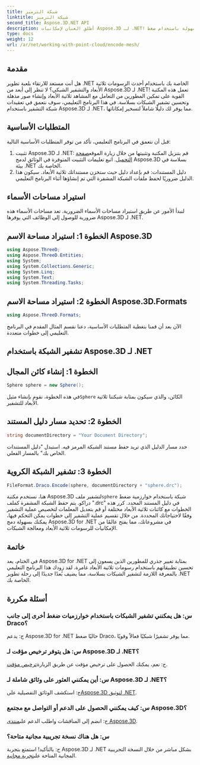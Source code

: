 ```yaml
---
title: شبكة الترميز
linktitle: شبكة الترميز
second_title: Aspose.3D.NET API
description: أطلق العنان لإمكانيات Aspose.3D لـ .NET! قم بتشفير الشبكات ثلاثية الأبعاد بسهولة باستخدام ضغط Draco. ارفع مستوى تطوير .NET الخاص بك من خلال صور مذهلة.
type: docs
weight: 12
url: /ar/net/working-with-point-cloud/encode-mesh/
---
```

## مقدمة
هل أنت مستعد للارتقاء بلعبة تطوير .NET الخاصة بك باستخدام أحدث الرسومات ثلاثية الأبعاد والتشفير الشبكي؟ لا تنظر إلى أبعد من Aspose.3D لـ .NET! تعمل هذه المكتبة القوية على تمكين المطورين من التعامل مع المشاهد ثلاثية الأبعاد وإنشاء صور مذهلة وتحسين تشفير الشبكات بسلاسة. في هذا البرنامج التعليمي، سوف نتعمق في تعقيدات شبكة التشفير باستخدام Aspose.3D لـ .NET، مما يوفر لك دليلًا شاملاً لتسخير إمكاناتها.
## المتطلبات الأساسية
قبل أن نتعمق في البرنامج التعليمي، تأكد من توفر المتطلبات الأساسية التالية:
1.  تثبيت Aspose.3D لـ .NET: قم بتنزيل المكتبة وتثبيتها من خلال زيارة الموقع[صفحة التحميل](https://releases.aspose.com/3d/net/). اتبع تعليمات التثبيت المتوفرة في الوثائق لدمج Aspose.3D بسلاسة في بيئة .NET الخاصة بك.
2. دليل المستندات: قم بإعداد دليل حيث ستخزن مستنداتك ثلاثية الأبعاد. سيكون هذا الدليل ضروريًا لحفظ ملفات الشبكة المشفرة التي تم إنشاؤها أثناء البرنامج التعليمي.
## استيراد مساحات الأسماء
لنبدأ الأمور عن طريق استيراد مساحات الأسماء الضرورية. تعد مساحات الأسماء هذه ضرورية للوصول إلى الوظائف التي يوفرها Aspose.3D لـ .NET.
## الخطوة 1: استيراد مساحة الاسم Aspose.3D
```csharp
using Aspose.ThreeD;
using Aspose.ThreeD.Entities;
using System;
using System.Collections.Generic;
using System.Linq;
using System.Text;
using System.Threading.Tasks;
```
## الخطوة 2: استيراد مساحة الاسم Aspose.3D.Formats
```csharp
using Aspose.ThreeD.Formats;
```
الآن بعد أن قمنا بتغطية المتطلبات الأساسية، دعنا نقسم المثال المقدم في البرنامج التعليمي إلى خطوات متعددة.
## تشفير الشبكة باستخدام Aspose.3D لـ .NET
## الخطوة 1: إنشاء كائن المجال
```csharp
Sphere sphere = new Sphere();
```
 في هذه الخطوة، نقوم بإنشاء مثيل`Sphere` الكائن، والذي سيكون بمثابة شبكتنا ثلاثية الأبعاد للتشفير.
## الخطوة 2: تحديد مسار دليل المستند
```csharp
string documentDirectory = "Your Document Directory";
```
حدد مسار الدليل الذي تريد حفظ مستند الشبكة المرمز فيه. استبدل "دليل المستندات الخاص بك" بالمسار الفعلي.
## الخطوة 3: تشفير الشبكة الكروية
```csharp
FileFormat.Draco.Encode(sphere, documentDirectory + "sphere.drc");
```
 هنا، نستخدم مكتبة Aspose.3D لتشفير ملف`sphere` شبكة باستخدام خوارزمية ضغط دراكو. يتم حفظ الشبكة المشفرة كملف ".drc" في دليل المستند المحدد.
كرر هذه الخطوات مع كائنات ثلاثية الأبعاد مختلفة أو قم بتعديل المعلمات لتخصيص عملية التشفير وفقًا لاحتياجاتك المحددة.
من خلال تقسيم عملية التشفير إلى خطوات يمكن التحكم فيها، يمكنك بسهولة دمج Aspose.3D for .NET في مشروعاتك، مما يفتح عالمًا من الإمكانيات للرسومات ثلاثية الأبعاد ومعالجة الشبكات.
## خاتمة
في الختام، يعد Aspose.3D for .NET بمثابة تغيير جذري للمطورين الذين يسعون إلى تحسين تطبيقاتهم باستخدام رسومات ثلاثية الأبعاد غامرة. لقد زودك هذا البرنامج التعليمي بالمعرفة اللازمة لتشفير الشبكات بسلاسة، مما يضيف بُعدًا جديدًا إلى رحلة تطوير .NET الخاصة بك.
## أسئلة مكررة

### س: هل يمكنني تشفير الشبكات باستخدام خوارزميات ضغط أخرى إلى جانب Draco؟
ج: يدعم Aspose.3D for .NET حاليًا ضغط Draco، مما يوفر تشفيرًا شبكيًا فعالاً وقويًا.
### س: هل يتوفر ترخيص مؤقت لـ Aspose.3D لـ .NET؟
 ج: نعم، يمكنك الحصول على ترخيص مؤقت عن طريق الزيارة[ترخيص مؤقت](https://purchase.aspose.com/temporary-license/).
### س: أين يمكنني العثور على وثائق شاملة لـ Aspose.3D لـ .NET؟
 ج: استكشف الوثائق التفصيلية على[Aspose.3D لتوثيق .NET](https://reference.aspose.com/3d/net/).
### س: كيف يمكنني الحصول على الدعم أو التواصل مع مجتمع Aspose.3D؟
ج: انضم إلى المناقشات واطلب الدعم على[منتدى Aspose.3D](https://forum.aspose.com/c/3d/18).
### س: هل هناك نسخة تجريبية مجانية متاحة؟
 ج: بالتأكيد! استمتع بتجربة Aspose.3D لـ .NET بشكل مباشر من خلال النسخة التجريبية المجانية المتاحة على[تجربة مجانية](https://releases.aspose.com/).